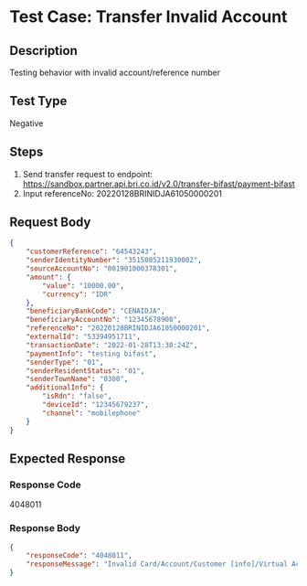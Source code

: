 # Test Case: Transfer Invalid Account

## Description
Testing behavior with invalid account/reference number

## Test Type
Negative

## Steps
1. Send transfer request to endpoint: https://sandbox.partner.api.bri.co.id/v2.0/transfer-bifast/payment-bifast
2. Input referenceNo: 20220128BRINIDJA61050000201

## Request Body
```json
{
    "customerReference": "64543243",
    "senderIdentityNumber": "3515085211930002",
    "sourceAccountNo": "001901000378301",
    "amount": {
        "value": "10000.00",
        "currency": "IDR"
    },
    "beneficiaryBankCode": "CENAIDJA",
    "beneficiaryAccountNo": "12345678900",
    "referenceNo": "20220128BRINIDJA61050000201",
    "externalId": "53394951711",
    "transactionDate": "2022-01-28T13:30:24Z",
    "paymentInfo": "testing bifast",
    "senderType": "01",
    "senderResidentStatus": "01",
    "senderTownName": "0300",
    "additionalInfo": {
        "isRdn": "false",
        "deviceId": "12345679237",
        "channel": "mobilephone"
    }
}
```

## Expected Response
### Response Code
4048011

### Response Body
```json
{
    "responseCode": "4048011",
    "responseMessage": "Invalid Card/Account/Customer [info]/Virtual Account"
}
```
